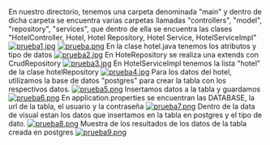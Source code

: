 En nuestro directorio, tenemos una carpeta denominada "main" y dentro de dicha carpeta se encuentra varias carpetas llamadas "controllers", "model", "repository", "services", que dentro de ella se encuentra las clases "HotelController, Hotel, Hotel Repository, Hotel Service, HotelServiceImpl" 
[![prueba1.jpg](https://i.postimg.cc/sg7WBCY6/prueba1.jpg)](https://postimg.cc/WdpzKKfg)
[![prueba.png](https://i.postimg.cc/wxFYp1nF/prueba.png)](https://postimg.cc/t71Md4qV)
En la clase hotel.java tenemos los atributos y tipo de datos
[![prueba2.jpg](https://i.postimg.cc/6qF73Myx/prueba2.jpg)](https://postimg.cc/xNyjpyv6)
En HoteRepository se realiza una extends con CrudRepository
[![prueba3.jpg](https://i.postimg.cc/Yjc9kjsp/prueba3.jpg)](https://postimg.cc/sGcy4fz8)
En HotelServiceImpl tenemos la lista "hotel" de la clase hotelRepository
[![prueba4.jpg](https://i.postimg.cc/3wL2hCCY/prueba4.jpg)](https://postimg.cc/06wzdSBB)
Para los datos del hotel, utilizamos la base de datos "postgres" para crear la tabla con los respectivos datos.
[![prueba5.png](https://i.postimg.cc/rmrsHSfh/prueba5.png)](https://postimg.cc/gXGGX6FR)
Insertamos datos a la tabla y guardamos
[![prueba6.png](https://i.postimg.cc/x8QfFBJC/prueba6.png)](https://postimg.cc/tZrGsSzQ)
En application.properties se encuentran las DATABASE, la url de la tabla, el usuario y la contraseña
[![prueba7.png](https://i.postimg.cc/JnxrvPb5/prueba7.png)](https://postimg.cc/vg1w6724)
Dentro de la data de visual estan los datos que insertamos en la tabla en postgres y el tipo de dato.
[![prueba8.png](https://i.postimg.cc/CKHSnm6p/prueba8.png)](https://postimg.cc/4KdrrbgW)
Muestra de los resultados de los datos de la tabla creada en postgres
[![prueba9.png](https://i.postimg.cc/fbM1pZ51/prueba9.png)](https://postimg.cc/tsmrnKKz)
